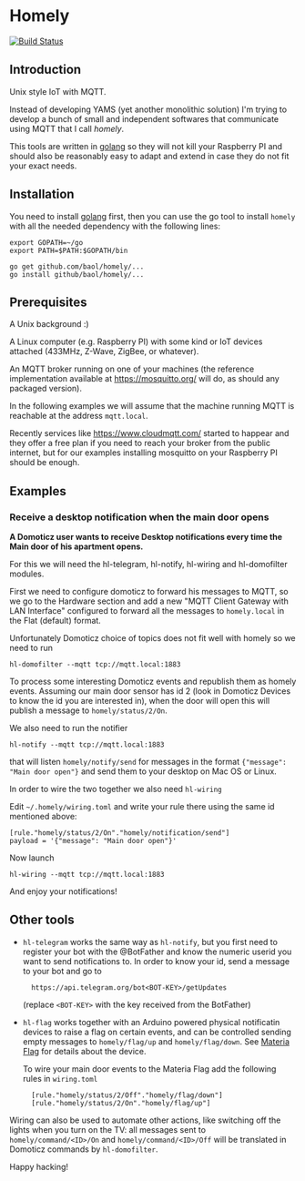 # Homely

[![Build Status](https://drone.io/github.com/baol/homely/status.png)](https://drone.io/github.com/baol/homely/latest)

## Introduction

Unix style IoT with MQTT.

Instead of developing YAMS (yet another monolithic solution) I'm
trying to develop a bunch of small and independent softwares that
communicate using MQTT that I call *homely*.

This tools are written in [golang](http://golang.org) so they will not
kill your Raspberry PI and should also be reasonably easy to adapt and
extend in case they do not fit your exact needs.

## Installation

You need to install [golang](http://golang.org) first, then you can
use the go tool to install `homely` with all the needed dependency
with the following lines:

    export GOPATH=~/go
    export PATH=$PATH:$GOPATH/bin

    go get github.com/baol/homely/...
    go install github/baol/homely/...

## Prerequisites

A Unix background :)

A Linux computer (e.g. Raspberry PI) with some kind or IoT devices
attached (433MHz, Z-Wave, ZigBee, or whatever).

An MQTT broker running on one of your machines (the reference
implementation available at https://mosquitto.org/ will do, as should
any packaged version).

In the following examples we will assume that the machine running MQTT
is reachable at the address `mqtt.local`.

Recently services like https://www.cloudmqtt.com/ started to happear
and they offer a free plan if you need to reach your broker from the
public internet, but for our examples installing mosquitto on your
Raspberry PI should be enough.

## Examples

### Receive a desktop notification when the main door opens

**A Domoticz user wants to receive Desktop notifications every time
the Main door of his apartment opens.**

For this we will need the hl-telegram, hl-notify, hl-wiring and
hl-domofilter modules.

First we need to configure domoticz to forward his messages to MQTT,
so we go to the Hardware section and add a new "MQTT Client Gateway
with LAN Interface" configured to forward all the messages to
`homely.local` in the Flat (default) format.

Unfortunately Domoticz choice of topics does not fit well with homely
so we need to run

    hl-domofilter --mqtt tcp://mqtt.local:1883

To process some interesting Domoticz events and republish them as
homely events. Assuming our main door sensor has id 2 (look in
Domoticz Devices to know the id you are interested in), when the door
will open this will publish a message to `homely/status/2/On`.

We also need to run the notifier

    hl-notify --mqtt tcp://mqtt.local:1883

that will listen `homely/notify/send` for messages in the format
`{"message": "Main door open"}` and send them to your desktop on Mac
OS or Linux.

In order to wire the two together we also need `hl-wiring`

Edit `~/.homely/wiring.toml` and write your rule there using the same
id mentioned above:

    [rule."homely/status/2/On"."homely/notification/send"]
    payload = '{"message": "Main door open"}'

Now launch

    hl-wiring --mqtt tcp://mqtt.local:1883

And enjoy your notifications!

## Other tools

* `hl-telegram` works the same way as `hl-notify`, but you first need
  to register your bot with the @BotFather and know the numeric userid
  you want to send notifications to.
  In order to know your id, send a message to your bot and go to

        https://api.telegram.org/bot<BOT-KEY>/getUpdates

  (replace `<BOT-KEY>` with the key received from the BotFather)

* `hl-flag` works together with an Arduino powered physical
  notificatin devices to raise a flag on certain events, and can be
  controlled sending empty messages to `homely/flag/up` and
  `homely/flag/down`. See
  [Materia Flag](https://github.com/baol/homely/tree/master/hl-flag/materia-flag)
  for details about the device.

  To wire your main door events to the Materia Flag add the following
  rules in `wiring.toml`

        [rule."homely/status/2/Off"."homely/flag/down"]
        [rule."homely/status/2/On"."homely/flag/up"]

Wiring can also be used to automate other actions, like switching off
the lights when you turn on the TV: all messages sent to
`homely/command/<ID>/On` and `homely/command/<ID>/Off` will be translated
in Domoticz commands by `hl-domofilter`.

Happy hacking!
